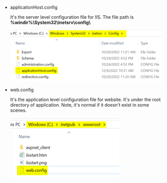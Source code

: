 - applicationHost.config

    It's the server level configuration file for IIS. The file path is **%windir%\System32\inetsrv\config\\**

    ![](/IIS/images/appllicationHost.png)

- web.config

    It's the application level configuration file for website. It's under the root directory of application. Note, it's normal if it doesn't exist in some scenes.

    ![](/IIS/images/web.config.png)